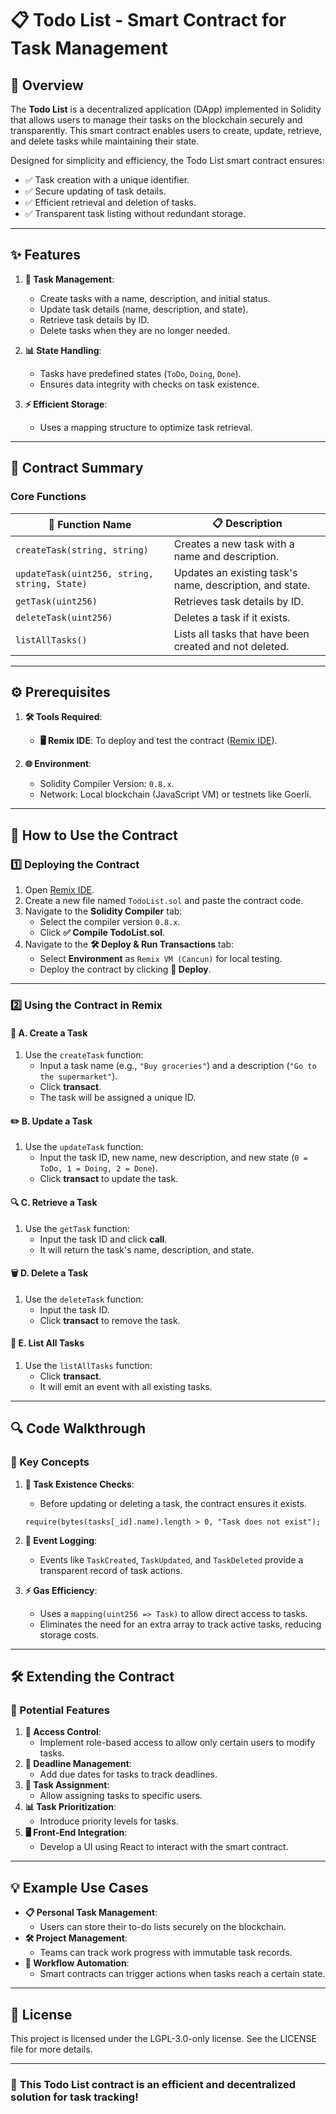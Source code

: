 # **📋 Todo List - Smart Contract for Task Management**

## **📝 Overview**

The **Todo List** is a decentralized application (DApp) implemented in Solidity that allows users to manage their tasks on the blockchain securely and transparently. This smart contract enables users to create, update, retrieve, and delete tasks while maintaining their state.

Designed for simplicity and efficiency, the Todo List smart contract ensures:

- ✅ Task creation with a unique identifier.
- ✅ Secure updating of task details.
- ✅ Efficient retrieval and deletion of tasks.
- ✅ Transparent task listing without redundant storage.

---

## **✨ Features**

1. **📝 Task Management**:

   - Create tasks with a name, description, and initial status.
   - Update task details (name, description, and state).
   - Retrieve task details by ID.
   - Delete tasks when they are no longer needed.

2. **📊 State Handling**:

   - Tasks have predefined states (`ToDo`, `Doing`, `Done`).
   - Ensures data integrity with checks on task existence.

3. **⚡ Efficient Storage**:

   - Uses a mapping structure to optimize task retrieval.

---

## **📖 Contract Summary**

### **Core Functions**

| 🔧 Function Name                             | 📋 Description                                           |
| -------------------------------------------- | -------------------------------------------------------- |
| `createTask(string, string)`                 | Creates a new task with a name and description.          |
| `updateTask(uint256, string, string, State)` | Updates an existing task's name, description, and state. |
| `getTask(uint256)`                           | Retrieves task details by ID.                            |
| `deleteTask(uint256)`                        | Deletes a task if it exists.                             |
| `listAllTasks()`                             | Lists all tasks that have been created and not deleted.  |

---

## **⚙️ Prerequisites**

1. **🛠️ Tools Required**:

   - **🖥️ Remix IDE**: To deploy and test the contract ([Remix IDE](https://remix.ethereum.org)).

2. **🌐 Environment**:

   - Solidity Compiler Version: `0.8.x`.
   - Network: Local blockchain (JavaScript VM) or testnets like Goerli.

---

## **🚀 How to Use the Contract**

### **1️⃣ Deploying the Contract**

1. Open [Remix IDE](https://remix.ethereum.org).
2. Create a new file named `TodoList.sol` and paste the contract code.
3. Navigate to the **Solidity Compiler** tab:
   - Select the compiler version `0.8.x`.
   - Click **✅ Compile TodoList.sol**.
4. Navigate to the **🛠️ Deploy & Run Transactions** tab:
   - Select **Environment** as `Remix VM (Cancun)` for local testing.
   - Deploy the contract by clicking **🚀 Deploy**.

---

### **2️⃣ Using the Contract in Remix**

#### **📝 A. Create a Task**

1. Use the `createTask` function:
   - Input a task name (e.g., `"Buy groceries"`) and a description (`"Go to the supermarket"`).
   - Click **transact**.
   - The task will be assigned a unique ID.

#### **✏️ B. Update a Task**

1. Use the `updateTask` function:
   - Input the task ID, new name, new description, and new state (`0 = ToDo, 1 = Doing, 2 = Done`).
   - Click **transact** to update the task.

#### **🔍 C. Retrieve a Task**

1. Use the `getTask` function:
   - Input the task ID and click **call**.
   - It will return the task's name, description, and state.

#### **🗑️ D. Delete a Task**

1. Use the `deleteTask` function:
   - Input the task ID.
   - Click **transact** to remove the task.

#### **📜 E. List All Tasks**

1. Use the `listAllTasks` function:
   - Click **transact**.
   - It will emit an event with all existing tasks.

---

## **🔍 Code Walkthrough**

### **📂 Key Concepts**

1. **🔐 Task Existence Checks**:

   - Before updating or deleting a task, the contract ensures it exists.

   ```solidity
   require(bytes(tasks[_id].name).length > 0, "Task does not exist");
   ```

2. **📡 Event Logging**:

   - Events like `TaskCreated`, `TaskUpdated`, and `TaskDeleted` provide a transparent record of task actions.

3. **⚡ Gas Efficiency**:

   - Uses a `mapping(uint256 => Task)` to allow direct access to tasks.
   - Eliminates the need for an extra array to track active tasks, reducing storage costs.

---

## **🛠️ Extending the Contract**

### **🌟 Potential Features**

1. **🔑 Access Control**:
   - Implement role-based access to allow only certain users to modify tasks.
2. **📆 Deadline Management**:
   - Add due dates for tasks to track deadlines.
3. **🔄 Task Assignment**:
   - Allow assigning tasks to specific users.
4. **📊 Task Prioritization**:
   - Introduce priority levels for tasks.
5. **🖥️ Front-End Integration**:
   - Develop a UI using React to interact with the smart contract.

---

## **💡 Example Use Cases**

- **📋 Personal Task Management**:
  - Users can store their to-do lists securely on the blockchain.
- **🛠️ Project Management**:
  - Teams can track work progress with immutable task records.
- **🎯 Workflow Automation**:
  - Smart contracts can trigger actions when tasks reach a certain state.

---

## **📜 License**

This project is licensed under the LGPL-3.0-only license. See the LICENSE file for more details.

---

### 🚀 **This Todo List contract is an efficient and decentralized solution for task tracking!**

